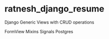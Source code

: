 # ratnesh_django_resume
Django Generic Views with CRUD operations

FormView
Mixins
Signals
Postgres
